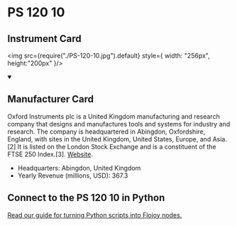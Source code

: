 
# PS 120  10

## Instrument Card

<div className="flex">

<div>



</div>

<img src={require("./PS-120-10.jpg").default} style={ width: "256px", height:"200px" }/>

</div>

>

<details open>
<summary><h2>Manufacturer Card</h2></summary>

Oxford Instruments plc is a United Kingdom manufacturing and research company that designs and manufactures tools and systems for industry and research. The company is headquartered in Abingdon, Oxfordshire, England, with sites in the United Kingdom, United States, Europe, and Asia.[2] It is listed on the London Stock Exchange and is a constituent of the FTSE 250 Index.[3]. <a href="https://www.oxinst.com/">Website</a>.

<ul>
  <li>Headquarters: Abingdon, United Kingdom</li>
  <li>Yearly Revenue (millions, USD): 367.3</li>
</ul>
</details>

## Connect to the PS 120  10 in Python

[Read our guide for turning Python scripts into Flojoy nodes.](https://docs.flojoy.ai/custom-nodes/creating-custom-node/)


